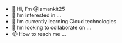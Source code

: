 - 👋 Hi, I’m @Iamankit25
- 👀 I’m interested in ...
- 🌱 I’m currently learning Cloud technologies
- 💞️  I’m looking to collaborate on ...
- 📫 How to reach me ...

<!---
Iamankit25/Iamankit25 is a ✨ special ✨ repository because its `README.md` (this file) appears on your GitHub profile.
You can click the Preview link to take a look at your changes.
--->

